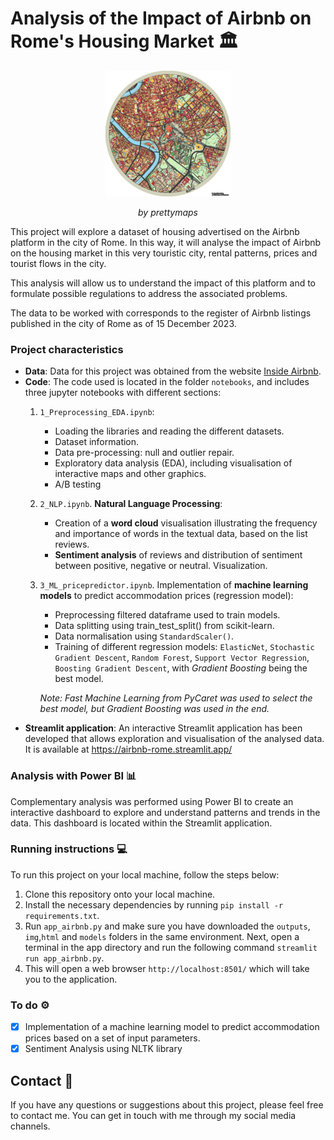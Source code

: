 # Analysis of the Impact of Airbnb on Rome's Housing Market 🏛️

<p align="center">
  <img src="img/rome_prettymaps.png" alt="Logo">
</p>
<p align="center"><em>by prettymaps</em></p>

This project will explore a dataset of housing advertised on the Airbnb platform in the city of Rome. In this way, it will analyse the impact of Airbnb on the housing market in this very touristic city, rental patterns, prices and tourist flows in the city.

This analysis will allow us to understand the impact of this platform and to formulate possible regulations to address the associated problems.

The data to be worked with corresponds to the register of Airbnb listings published in the city of Rome as of 15 December 2023.

### Project characteristics

- **Data**: Data for this project was obtained from the website [Inside Airbnb](https://insideairbnb.com/get-the-data/).
- **Code**: The code used is located in the folder ``notebooks``, and includes three jupyter notebooks with different sections:
    1. ``1_Preprocessing_EDA.ipynb``:
        - Loading the libraries and reading the different datasets.
        - Dataset information.
        - Data pre-processing: null and outlier repair.
        - Exploratory data analysis (EDA), including visualisation of interactive maps and other graphics.
        - A/B testing
    2. ``2_NLP.ipynb``. **Natural Language Processing**:
         - Creation of a **word cloud** visualisation illustrating the frequency and importance of words in the textual data, based on the list reviews.
         - **Sentiment analysis** of reviews and distribution of sentiment between positive, negative or neutral. Visualization.
    4. ``3_ML_pricepredictor.ipynb``. Implementation of **machine learning models** to predict accommodation prices (regression model):
        - Preprocessing filtered dataframe used to train models.
        - Data splitting using train_test_split() from scikit-learn.
        - Data normalisation using ``StandardScaler()``.
        - Training of different regression models: ``ElasticNet``, ``Stochastic Gradient Descent``, ``Random Forest``, ``Support Vector Regression``, ``Boosting Gradient Descent``, with *Gradient Boosting* being the best model.

        *Note: Fast Machine Learning from PyCaret was used to select the best model, but Gradient Boosting was used in the end.* 
- **Streamlit application**: An interactive Streamlit application has been developed that allows exploration and visualisation of the analysed data. It is available at https://airbnb-rome.streamlit.app/

### Analysis with Power BI 📊

Complementary analysis was performed using Power BI to create an interactive dashboard to explore and understand patterns and trends in the data.
This dashboard is located within the Streamlit application. 

### Running instructions 💻

To run this project on your local machine, follow the steps below:

1. Clone this repository onto your local machine.
2. Install the necessary dependencies by running ``pip install -r requirements.txt``.
3. Run ``app_airbnb.py`` and make sure you have downloaded the ``outputs``, ``img``,``html`` and ``models`` folders in the same environment. Next, open a terminal in the app directory and run the following command ``streamlit run app_airbnb.py``.
4. This will open a web browser ``http://localhost:8501/`` which will take you to the application.


### To do ⚙️

- [x] Implementation of a machine learning model to predict accommodation prices based on a set of input parameters. 
- [x] Sentiment Analysis using NLTK library

## Contact 📧
If you have any questions or suggestions about this project, please feel free to contact me. You can get in touch with me through my social media channels.
